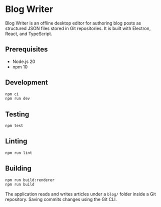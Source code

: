 <!-- Copyright 2024 Blog Writer -->
# Blog Writer

Blog Writer is an offline desktop editor for authoring blog posts as structured JSON files stored in Git repositories. It is built with Electron, React, and TypeScript.

## Prerequisites

- Node.js 20
- npm 10

## Development

```bash
npm ci
npm run dev
```

## Testing

```bash
npm test
```

## Linting

```bash
npm run lint
```

## Building

```bash
npm run build:renderer
npm run build
```

The application reads and writes articles under a `blog/` folder inside a Git repository. Saving commits changes using the Git CLI.
